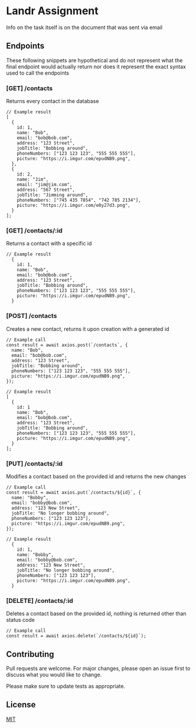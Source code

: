 # Landr Assignment

Info on the task itself is on the document that was sent via email

## Endpoints

These following snippets are hypothetical and do not represent what the final endpoint would actually return nor does it represent the exact syntax used to call the endpoints

### [GET] /contacts

Returns every contact in the database

```
// Example result
[
  {
    id: 1,
    name: "Bob",
    email: "bob@bob.com",
    address: "123 Street",
    jobTitle: "Bobbing around",
    phoneNumbers: ["123 123 123", "555 555 555"],
    picture: "https://i.imgur.com/epudNB9.png",
  },
  {
    id: 2,
    name: "Jim",
    email: "jim@jim.com",
    address: "567 Street",
    jobTitle: "Jimming around",
    phoneNumbers: ["745 435 7854", "742 785 2134"],
    picture: "https://i.imgur.com/e0y27d3.png",
  }
];

```

### [GET] /contacts/:id

Returns a contact with a specific id

```
// Example result
  {
    id: 1,
    name: "Bob",
    email: "bob@bob.com",
    address: "123 Street",
    jobTitle: "Bobbing around",
    phoneNumbers: ["123 123 123", "555 555 555"],
    picture: "https://i.imgur.com/epudNB9.png",
  }
```

### [POST] /contacts

Creates a new contact, returns it upon creation with a generated id

```
// Example call
const result = await axios.post(`/contacts`, {
  name: "Bob",
  email: "bob@bob.com",
  address: "123 Street",
  jobTitle: "Bobbing around",
  phoneNumbers: ["123 123 123", "555 555 555"],
  picture: "https://i.imgur.com/epudNB9.png",
});

// Example result
[
  {
    id: 1
    name: "Bob",
    email: "bob@bob.com",
    address: "123 Street",
    jobTitle: "Bobbing around",
    phoneNumbers: ["123 123 123", "555 555 555"],
    picture: "https://i.imgur.com/epudNB9.png",
  }
];

```

### [PUT] /contacts/:id

Modifies a contact based on the provided id and returns the new changes

```
// Example call
const result = await axios.put(`/contacts/${id}`, {
  name: "Bobby",
  email: "bobby@bob.com",
  address: "123 New Street",
  jobTitle: "No longer bobbing around",
  phoneNumbers: ["123 123 123"],
  picture: "https://i.imgur.com/epudNB9.png",
});

// Example result
  {
    id: 1,
    name: "Bobby",
    email: "bobby@bob.com",
    address: "123 New Street",
    jobTitle: "No longer bobbing around",
    phoneNumbers: ["123 123 123"],
    picture: "https://i.imgur.com/epudNB9.png",
  }
```

### [DELETE] /contacts/:id

Deletes a contact based on the provided id, nothing is returned other than status code

```
// Example call
const result = await axios.delete(`/contacts/${id}`);
```

## Contributing

Pull requests are welcome. For major changes, please open an issue first to discuss what you would like to change.

Please make sure to update tests as appropriate.

## License

[MIT](https://choosealicense.com/licenses/mit/)
